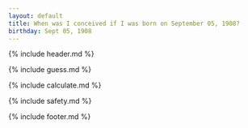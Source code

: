 ```yaml
---
layout: default
title: When was I conceived if I was born on September 05, 1908?
birthday: Sept 05, 1908
---
```


{% include header.md %}

{% include guess.md %}

{% include calculate.md %}

{% include safety.md %}

{% include footer.md %}



